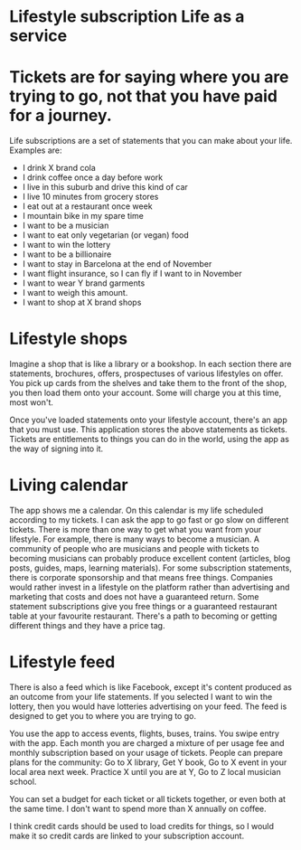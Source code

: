 # Lifestyle subscription  Life as a service

# Tickets are for saying where you are trying to go, not that you have paid for a journey.


Life subscriptions are a set of statements that you can make about your life. Examples are:

* I drink X brand cola
* I drink coffee once a day before work
* I live in this suburb and drive this kind of car
* I live 10 minutes from grocery stores
* I eat out at a restaurant once week
* I mountain bike in my spare time
* I want to be a musician
* I want to eat only vegetarian (or vegan) food
* I want to win the lottery
* I want to be a billionaire
* I want to stay in Barcelona at the end of November
* I want flight insurance, so I can fly if I want to in November
* I want to wear Y brand garments
* I want to weigh this amount.
* I want to shop at X brand shops

# Lifestyle shops

Imagine a shop that is like a library or a bookshop. In each section there are statements, brochures, offers, prospectuses of various lifestyles on offer. You pick up cards from the shelves and take them to the front of the shop, you then load them onto your account. Some will charge you at this time, most won't.

Once you've loaded statements onto your lifestyle account, there's an app that you must use. This application stores the above statements as tickets. Tickets are entitlements to things you can do in the world, using the app as the way of signing into it.

# Living calendar

The app shows me a calendar. On this calendar is my life scheduled according to my tickets. I can ask the app to go fast or go slow on different tickets. There is more than one way to get what you want from your lifestyle. For example, there is many ways to become a musician. A community of people who are musicians and people with tickets to becoming musicians can probably produce excellent content (articles, blog posts, guides, maps, learning materials). For some subscription statements, there is corporate sponsorship and that means free things. Companies would rather invest in a lifestyle on the platform rather than advertising and marketing that costs and does not have a guaranteed return. Some statement subscriptions give you free things or a guaranteed restaurant table at your favourite restaurant. There's a path to becoming or getting different things and they have a price tag.

# Lifestyle feed

There is also a feed which is like Facebook, except it's content produced as an outcome from your life statements. If you selected I want to win the lottery, then you would have lotteries advertising on your feed. The feed is designed to get you to where you are trying to go.

You use the app to access events, flights, buses, trains. You swipe entry with the app. Each month you are charged a mixture of per usage fee and monthly subscription based on your usage of tickets. People can prepare plans for the community: Go to X library, Get Y book, Go to X event in your local area next week. Practice X until you are at Y, Go to Z local musician school.

You can set a budget for each ticket or all tickets together, or even both at the same time. I don't want to spend more than X annually on coffee.

I think credit cards should be used to load credits for things, so I would make it so credit cards are linked to your subscription account.
